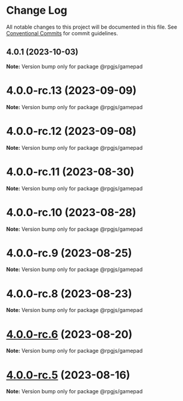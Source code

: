 # Change Log

All notable changes to this project will be documented in this file.
See [Conventional Commits](https://conventionalcommits.org) for commit guidelines.

## 4.0.1 (2023-10-03)

**Note:** Version bump only for package @rpgjs/gamepad





# 4.0.0-rc.13 (2023-09-09)

**Note:** Version bump only for package @rpgjs/gamepad





# 4.0.0-rc.12 (2023-09-08)

**Note:** Version bump only for package @rpgjs/gamepad





# 4.0.0-rc.11 (2023-08-30)

**Note:** Version bump only for package @rpgjs/gamepad





# 4.0.0-rc.10 (2023-08-28)

**Note:** Version bump only for package @rpgjs/gamepad





# 4.0.0-rc.9 (2023-08-25)

**Note:** Version bump only for package @rpgjs/gamepad





# 4.0.0-rc.8 (2023-08-23)

**Note:** Version bump only for package @rpgjs/gamepad





# [4.0.0-rc.6](https://github.com/RSamaium/RPG-JS/compare/v4.0.0-rc.5...v4.0.0-rc.6) (2023-08-20)

**Note:** Version bump only for package @rpgjs/gamepad





# [4.0.0-rc.5](https://github.com/RSamaium/RPG-JS/compare/v4.0.0-rc.4...v4.0.0-rc.5) (2023-08-16)

**Note:** Version bump only for package @rpgjs/gamepad
